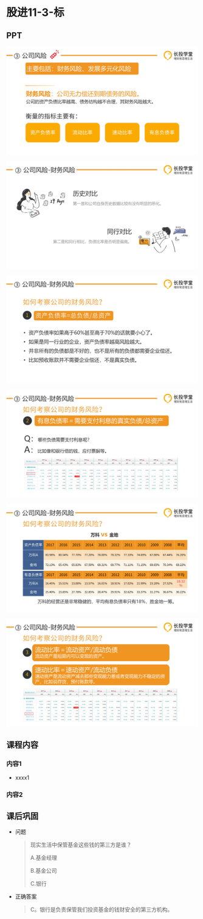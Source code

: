 # 股进11-3-标

## PPT

![课程ppt](assets/11-3-1.jpg)

![课程ppt](assets/11-3-2.jpg)

![课程ppt](assets/11-3-3.jpg)

![课程ppt](assets/11-3-4.jpg)

![课程ppt](assets/11-3-5.jpg)

![课程ppt](assets/11-3-6.jpg)

## 课程内容

### 内容1

- xxxx1

  > 

### 内容2

## 课后巩固

- 问题

  > 现实生活中保管基金这些钱的第三方是谁？
  >
  > A.基金经理
  >
  > B.基金公司
  >
  > C.银行

- 正确答案

  > C。银行是负责保管我们投资基金的钱财安全的第三方机构。